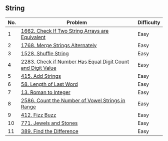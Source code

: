 ## String

| No.  | Problem                                                                       | Difficulty |
|----|---------------------------------------------------------------------------------|------------|
| 1  | [1662. Check If Two String Arrays are Equivalent](https://leetcode.com/problems/check-if-two-string-arrays-are-equivalent/description/)                   | Easy       |
| 2  | [1768. Merge Strings Alternately](https://leetcode.com/problems/merge-strings-alternately/description/)                   | Easy       |
| 3  | [1528. Shuffle String](https://leetcode.com/problems/shuffle-string/description/)                   | Easy       |
| 4  | [2283. Check if Number Has Equal Digit Count and Digit Value](https://leetcode.com/problems/check-if-number-has-equal-digit-count-and-digit-value/description/)                   | Easy       |
| 5  | [415. Add Strings](https://leetcode.com/problems/add-strings/description/)                   | Easy       |
| 6  | [58. Length of Last Word](https://leetcode.com/problems/length-of-last-word/description/)                   | Easy       |
| 7  | [13. Roman to Integer](https://leetcode.com/problems/roman-to-integer/description/)                   | Easy       |
| 8  | [2586. Count the Number of Vowel Strings in Range](https://leetcode.com/problems/count-the-number-of-vowel-strings-in-range/description/)                   | Easy       |
| 9  | [412. Fizz Buzz](https://leetcode.com/problems/fizz-buzz/description/)                   | Easy       |
| 10  | [771. Jewels and Stones](https://leetcode.com/problems/jewels-and-stones/description/)                   | Easy       |
| 11  | [389. Find the Difference](https://leetcode.com/problems/find-the-difference/description/)                   | Easy       |

